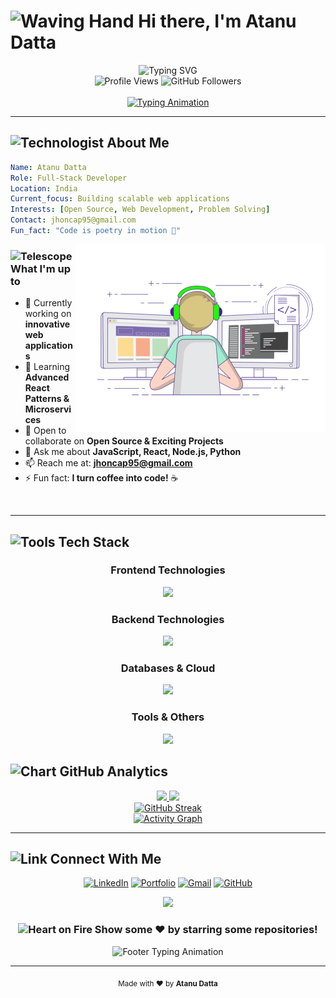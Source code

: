 # <img src="https://raw.githubusercontent.com/Tarikul-Islam-Anik/Animated-Fluent-Emojis/master/Emojis/Hand%20gestures/Waving%20Hand.png" alt="Waving Hand" width="35" height="35" /> Hi there, I'm **Atanu Datta**

<div align="center">
  <img src="https://readme-typing-svg.herokuapp.com?font=Fira+Code&size=22&duration=3000&pause=1000&color=2196F3&center=true&vCenter=true&width=600&lines=Full-Stack+Developer;Problem+Solver;Open+Source+Contributor;Always+Learning+New+Technologies" alt="Typing SVG" />
</div>

<div align="center">
  <img src="https://komarev.com/ghpvc/?username=Atanu-yupcha&label=Profile%20views&color=0e75b6&style=flat" alt="Profile Views" />
  <img src="https://img.shields.io/github/followers/Atanu-yupcha?label=Followers&style=social" alt="GitHub Followers" />
</div>

<br/>

<div align="center">
  <a href="https://git.io/typing-svg">
    <img src="https://readme-typing-svg.demolab.com?font=Fira+Code&size=16&pause=1000&color=58A6FF&center=true&vCenter=true&width=600&lines=Building+innovative+web+applications;Passionate+about+clean+code+and+user+experience;Open+to+collaborate+on+exciting+projects!" alt="Typing Animation"/>
  </a>
</div>

---

## <img src="https://raw.githubusercontent.com/Tarikul-Islam-Anik/Animated-Fluent-Emojis/master/Emojis/People/Man%20Technologist.png" alt="Technologist" width="35" height="35" /> About Me

```yaml
Name: Atanu Datta
Role: Full-Stack Developer
Location: India
Current_focus: Building scalable web applications
Interests: [Open Source, Web Development, Problem Solving]
Contact: jhoncap95@gmail.com
Fun_fact: "Code is poetry in motion 🚀"
```

<img align="right" alt="Coding GIF" width="400" src="https://raw.githubusercontent.com/devSouvik/devSouvik/master/gif3.gif" />

### <img src="https://raw.githubusercontent.com/Tarikul-Islam-Anik/Animated-Fluent-Emojis/master/Emojis/Objects/Telescope.png" alt="Telescope" width="25" height="25" /> What I'm up to

- 🔭 Currently working on **innovative web applications**
- 🌱 Learning **Advanced React Patterns & Microservices**
- 👯 Open to collaborate on **Open Source & Exciting Projects**
- 💬 Ask me about **JavaScript, React, Node.js, Python**
- 📫 Reach me at: **jhoncap95@gmail.com**
- ⚡ Fun fact: **I turn coffee into code!** ☕

<br clear="both" />

---

## <img src="https://raw.githubusercontent.com/Tarikul-Islam-Anik/Animated-Fluent-Emojis/master/Emojis/Objects/Hammer%20and%20Wrench.png" alt="Tools" width="35" height="35" /> Tech Stack

<div align="center">
  
### Frontend Technologies
  
<img src="https://skillicons.dev/icons?i=react,nextjs,html,css,tailwind,javascript,typescript,bootstrap&perline=4" />

### Backend Technologies
  
<img src="https://skillicons.dev/icons?i=nodejs,express,django,python,fastapi,graphql&perline=3" />

### Databases & Cloud
  
<img src="https://skillicons.dev/icons?i=mongodb,postgresql,mysql,redis,aws,firebase&perline=3" />

### Tools & Others
  
<img src="https://skillicons.dev/icons?i=git,docker,figma,postman,vscode,linux&perline=3" />

</div>

## <img src="https://raw.githubusercontent.com/Tarikul-Islam-Anik/Animated-Fluent-Emojis/master/Emojis/Objects/Chart%20Increasing.png" alt="Chart" width="35" height="35" /> GitHub Analytics

<div align="center">
  <a href="https://github.com/Atanu-yupcha">
    <img height="180em" src="https://github-readme-stats.vercel.app/api?username=Atanu-yupcha&show_icons=true&theme=tokyonight&include_all_commits=true&count_private=true&hide_border=true"/>
    <img height="180em" src="https://github-readme-stats.vercel.app/api/top-langs/?username=Atanu-yupcha&layout=compact&langs_count=8&theme=tokyonight&hide_border=true"/>
  </a>
</div>

<div align="center">
  <a href="https://github.com/Atanu-yupcha">
    <img src="https://github-readme-streak-stats.herokuapp.com/?user=Atanu-yupcha&theme=tokyonight&hide_border=true" alt="GitHub Streak"/>
  </a>
</div>

<div align="center">
  <a href="https://github.com/Atanu-yupcha">
    <img src="https://github-readme-activity-graph.vercel.app/graph?username=Atanu-yupcha&theme=tokyo-night&hide_border=true&area=true" alt="Activity Graph"/>
  </a>
</div>

---

## <img src="https://raw.githubusercontent.com/Tarikul-Islam-Anik/Animated-Fluent-Emojis/master/Emojis/Objects/Link.png" alt="Link" width="35" height="35" /> Connect With Me

<div align="center">
  
[![LinkedIn](https://img.shields.io/badge/LinkedIn-0077B5?style=for-the-badge&logo=linkedin&logoColor=white&animation=pulse)](https://linkedin.com/in/yourprofile)
[![Portfolio](https://img.shields.io/badge/Portfolio-FF5722?style=for-the-badge&logo=firefox&logoColor=white)](https://portfolio-me-nljz.vercel.app)
[![Gmail](https://img.shields.io/badge/Gmail-D14836?style=for-the-badge&logo=gmail&logoColor=white)](mailto:jhoncap95@gmail.com)
[![GitHub](https://img.shields.io/badge/GitHub-100000?style=for-the-badge&logo=github&logoColor=white)](https://github.com/Atanu-yupcha)

</div>

<div align="center">
  <img src="https://capsule-render.vercel.app/api?type=waving&color=gradient&height=100&section=footer&animation=fadeIn" />
</div>

<div align="center">
  
### <img src="https://raw.githubusercontent.com/Tarikul-Islam-Anik/Animated-Fluent-Emojis/master/Emojis/Objects/Heart%20on%20Fire.png" alt="Heart on Fire" width="25" height="25" /> Show some ❤️ by starring some repositories!

</div>

<div align="center">
  <img src="https://readme-typing-svg.herokuapp.com?font=Fira+Code&size=16&duration=2000&pause=1000&color=58A6FF&center=true&vCenter=true&width=500&lines=Thanks+for+visiting+my+profile!;Let's+connect+and+build+something+amazing!;Happy+Coding!+%F0%9F%9A%80" alt="Footer Typing Animation"/>
</div>

---

<div align="center">
  <sub>Made with ❤️ by <strong>Atanu Datta</strong></sub>
</div>
